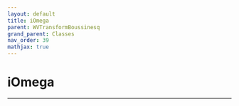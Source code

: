 ```yaml
---
layout: default
title: iOmega
parent: WVTransformBoussinesq
grand_parent: Classes
nav_order: 39
mathjax: true
---
```


#  iOmega




---

